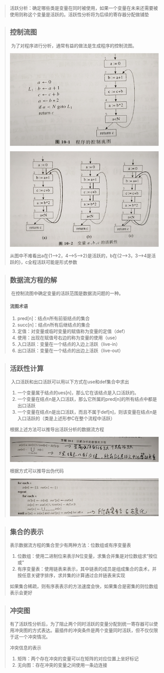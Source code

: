 > 活跃分析：确定哪些类是变量在同时被使用，如果一个变量在未来还需要被使用则称这个变量是活跃的。活跃性分析将为后续的寄存器分配做铺垫

>  ## 控制流图
>
> ​		为了对程序进行分析，通常有益的做法是生成程序的控制流图。
>
> ![image-20210805151803652](image/image-20210805151803652.png)
>
> ![image-20210805151823622](image/image-20210805151823622.png)
>
> 从图中不难看出a在{1—>2，4—>5—>2}是活跃的，b在{2—>3，3—>4是活跃的}，c全程活跃可能是形式参数

> ## 数据流方程的解
>
> ​		在控制流图中确定变量的活跃范围是数据流问题的一种。
>
> #### 流图术语
>
> 1. pred[n]：结点n所有前驱结点的集合
> 2. succ[n]：结点n所有后继结点的集合
> 3. 定值：对变量或临时变量的赋值称为变量的定值（def）
> 4. 使用：出现在赋值号右边的称为变量的使用（use）
> 5. 入口活跃：变量在一个结点的入边上活跃（live-in）
> 6. 出口活跃：变量在一个结点的出边上活跃（live-out）

> ## 活跃性计算
>
> ​		入口活跃和出口活跃可以用以下方式在use和def集合中求出
>
> 1. 一个变量属于结点的ues[n]，那么它在该结点是入口活跃的。
> 2. 一个变量在结点n是入口活跃，那么它所属的pred[n]的所有结点中都是出口活跃
> 3. 一个变量在结点n是出口活跃，而且不属于def[n]，则该变量在结点n是入口活跃的（类是上述形参C在整个流程中活跃）
>
> 根据上述方法可以推导出活跃分析的数据流方程
>
> ![image-20210805153511018](image/image-20210805153511018.png)
>
> 根据方式可以推导出伪代码
>
> ![image-20210805153531440](image/image-20210805153531440.png)

> ## 集合的表示
>
> 表示数据流方程的集合至少有两种方法：位数组或有序变量表
>
> 1. 位数组：使用二进制位来表示N位变量，求集合并集是对位数组求“按位或”
> 2. 有序变量表：使用链表来表示，其中链表的成员是组成集合的袁术，并按任意关键字排序，求并集的计算通过合并链表来实现
>
> 如果集合稀疏，则有序表表示的方法速度会快，如果集合是密集的则位数组表示会更好

> ## 冲突图
>
> 有了活跃性分析后，为了阻止两个同时活跃的变量分配到统一寄存器可以使用冲突图的方式表达。最插件的冲突条件是两个变量同时活跃，但不仅仅限于这一个冲突情况。
>
> 冲突信息的表示
>
> 1. 矩阵：两个存在冲突的变量可以在矩阵的对应位置上坐好标记
> 2. 无向图：存在冲突的变量之间使用一条边连接